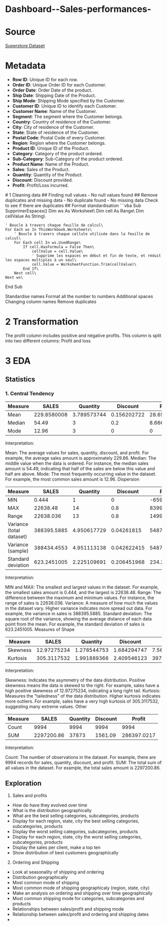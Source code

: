 # Dashboard--Sales-performances-
# Source 
[Superstore Dataset](https://www.kaggle.com/datasets/vivek468/superstore-dataset-final/data)
# Metadata
<Metadata>

- **Row ID**: Unique ID for each row.
- **Order ID**: Unique Order ID for each Customer.
- **Order Date**: Order Date of the product.
- **Ship Date**: Shipping Date of the Product.
- **Ship Mode**: Shipping Mode specified by the Customer.
- **Customer ID**: Unique ID to identify each Customer.
- **Customer Name**: Name of the Customer.
- **Segment**: The segment where the Customer belongs.
- **Country**: Country of residence of the Customer.
- **City**: City of residence of the Customer.
- **State**: State of residence of the Customer.
- **Postal Code**: Postal Code of every Customer.
- **Region**: Region where the Customer belongs.
- **Product ID**: Unique ID of the Product.
- **Category**: Category of the product ordered.
- **Sub-Category**: Sub-Category of the product ordered.
- **Product Name**: Name of the Product.
- **Sales**: Sales of the Product.
- **Quantity**: Quantity of the Product.
- **Discount**: Discount provided.
- **Profit**: Profit/Loss incurred.

</Metadata>
# 1 Cleaning data
## Finding null values
- No null values found
## Remove duplicates and missing data
- No duplicate found
- No missing data
Check to see if there are duplicates 
## Format standardisation
```vba
Sub SupprimerEspaces()
    Dim ws As Worksheet\
    Dim cell As Range\
    Dim cellValue As String\
    
    ' Boucle à travers chaque feuille de calcul\
    For Each ws In ThisWorkbook.Worksheets\
        ' Boucle à travers chaque cellule utilisée dans la feuille de calcul\
        For Each cell In ws.UsedRange\
            If cell.HasFormula = False Then\
                cellValue = cell.Value\
                ' Supprime les espaces en début et fin de texte, et réduit les espaces multiples à un seul\
                cell.Value = WorksheetFunction.Trim(cellValue)\
            End If\
        Next cell\
    Next ws\
End Sub

Standardise names
Format all the number to numbers
Additional spaces
Changing column names
Remove duplicates
# 2 Transformation
The profit column includes positive and négative profits. This column is split into two different columns: Profit and loss
# 3 EDA
## Statistics
### 1. Central Tendency

| Measure | SALES       | Quantity    | Discount    | Profit      |
|---------|-------------|-------------|-------------|-------------|
| Mean    | 229.8580008 | 3.789573744 | 0.156202722 | 28.65689631 |
| Median  | 54.49       | 3           | 0.2         | 8.6665      |
| Mode    | 12.96       | 3           | 0           | 0           |

Interpretation:

Mean: The average values for sales, quantity, discount, and profit. For example, the average sales amount is approximately 229.86.
Median: The middle value when the data is ordered. For instance, the median sales amount is 54.49, indicating that half of the sales are below this value and half are above.
Mode: The most frequently occurring value in the dataset. For example, the most common sales amount is 12.96.
Dispersion

| Measure                  | SALES       | Quantity    | Discount    | Profit      |
|--------------------------|-------------|-------------|-------------|-------------|
| MIN                      | 0.444       | 1           | 0           | -6599.978   |
| MAX                      | 22638.48    | 14          | 0.8         | 8399.976    |
| Range                    | 22638.036   | 13          | 0.8         | 14999.954   |
| Variance (total dataset) | 388395.5885 | 4.950617729 | 0.04261815  | 54872.30698 |
| Variance (sample)        | 388434.4553 | 4.951113138 | 0.042622415 | 54877.79806 |
| Standard deviation       | 623.2451005 | 2.225109691 | 0.206451968 | 234.2601077 |

Interpretation:

MIN and MAX: The smallest and largest values in the dataset. For example, the smallest sales amount is 0.444, and the largest is 22638.48.
Range: The difference between the maximum and minimum values. For instance, the range of sales is 22638.036.
Variance: A measure of how much the values in the dataset vary. Higher variance indicates more spread out data. For example, the variance in sales is 388395.5885.
Standard deviation: The square root of the variance, showing the average distance of each data point from the mean. For example, the standard deviation of sales is 623.2451005.
Measures of Shape

| Measure  | SALES       | Quantity    | Discount    | Profit      |
|----------|-------------|-------------|-------------|-------------|
| Skewness | 12.97275234 | 1.278544753 | 1.684294747 | 7.561431562 |
| Kurtosis | 305.3117532 | 1.991889366 | 2.409546123 | 397.1885146 |

Interpretation:

Skewness: Indicates the asymmetry of the data distribution. Positive skewness means the data is skewed to the right. For example, sales have a high positive skewness of 12.97275234, indicating a long right tail.
Kurtosis: Measures the "tailedness" of the data distribution. Higher kurtosis indicates more outliers. For example, sales have a very high kurtosis of 305.3117532, suggesting many extreme values.
Other

| Measure | SALES       | Quantity | Discount | Profit      |
|---------|-------------|----------|----------|-------------|
| Count   | 9994        | 9994     | 9994     | 9994        |
| SUM     | 2297200.86  | 37873    | 1561.09  | 286397.0217 |

Interpretation:

Count: The number of observations in the dataset. For example, there are 9994 records for sales, quantity, discount, and profit.
SUM: The total sum of all values in the dataset. For example, the total sales amount is 2297200.86.


## Exploration
1. Sales and profits
- How do have they evolved over time
- What is the distribution geographically
- What are the best selling categories, subcategories, products
- Display for each region, state, city the best selling categories, subcategories, products
- Display the worst selling categories, subcategories, products
- Display for each region, state, city the worst selling categories, subcategories, products
- Display the sales per client, make a top ten
- Show distribution of best customers geographically

2. Ordering and Shipping
- Look at seasonality of shipping and ordering
- Distribution geographically
- Most common mode of shipping
- Most common mode of shipping geographicaly (region, state, city)
- Make an analysis on ordering and shipping over time geographically
- Most common shipping mode for categories, subcategories and products
- Relationships between sales/profit and shipping mode
- Relationship between sales/profit  and ordering and shipping dates
- 



